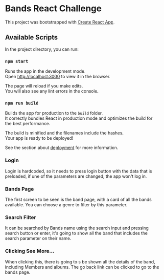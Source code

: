 # Bands React Challenge

This project was bootstrapped with [Create React App](https://github.com/facebook/create-react-app).

## Available Scripts

In the project directory, you can run:

### `npm start`

Runs the app in the development mode.\
Open [http://localhost:3000](http://localhost:3000) to view it in the browser.

The page will reload if you make edits.\
You will also see any lint errors in the console.


### `npm run build`

Builds the app for production to the `build` folder.\
It correctly bundles React in production mode and optimizes the build for the best performance.

The build is minified and the filenames include the hashes.\
Your app is ready to be deployed!

See the section about [deployment](https://facebook.github.io/create-react-app/docs/deployment) for more information.

### Login

Login is hardcoded, so it needs to press login button with the data that is preloaded, if une of the 
parameters are changed, the app won't log in.

### Bands Page
The first screen to be seen is the band page, with a card of all the bands available. You can choose a genre to filter by this parameter.

### Search Filter
It can be searched by Bands name using the search input and pressing search button or enter, it's going to show all the band that includes the search parameter on their name.

### Clicking See More...
When clicking this, there is going to s be shown all the details of the band, including Members and albums.
The go back link can be clicked to go to the bands page.

